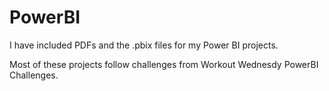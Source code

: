 # PowerBI

I have included PDFs and the .pbix files for my Power BI projects.

Most of these projects follow challenges from Workout Wednesdy PowerBI Challenges. 
